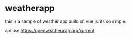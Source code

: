 # weatherapp
this is a sample of weather app build on vue js. its so simple.

api use https://openweathermap.org/current
